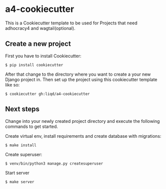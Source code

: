 # a4-cookiecutter

This is a Cookiecutter template to be used for Projects that need adhocracy4 and wagtail(optional).

## Create a new project

First you have to install Cookiecutter:

```
$ pip install cookiecutter
```
After that change to the directory where you want to create a your new Django project in.
Then set up the project using this cookiecutter template like so:

```
$ cookiecutter gh:liqd/a4-cookiecutter
```

## Next steps
Change into your newly created project directory and execute the following commands to get started.

Create virtual env, install requirements and create database with migrations:

```
$ make install
```
Create superuser:

```
$ venv/bin/python3 manage.py createsuperuser
```

Start server
```
$ make server
```






